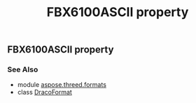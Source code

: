 ﻿---
title: FBX6100ASCII property
second_title: Aspose.3D for Python via .NET API References
description: 
type: docs
weight: 160
url: /python-net/aspose.threed.formats/dracoformat/fbx6100ascii/
is_root: false
---

## FBX6100ASCII property


### See Also
* module [aspose.threed.formats](../../)
* class [DracoFormat](/3d/python-net/aspose.threed.formats/dracoformat)
